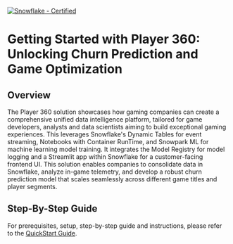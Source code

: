 
[![Snowflake - Certified](https://img.shields.io/badge/Snowflake-Certified-2ea44f?style=for-the-badge&logo=snowflake)](https://developers.snowflake.com/solutions/)
# Getting Started with Player 360: Unlocking Churn Prediction and Game Optimization

## Overview
The Player 360 solution showcases how gaming companies can create a comprehensive unified data intelligence platform, tailored for game developers, analysts and data scientists aiming to build exceptional gaming experiences. This leverages Snowflake's Dynamic Tables for event streaming, Notebooks with Container RunTime, and Snowpark ML for machine learning model training. It integrates the Model Registry for model logging and a Streamlit app within Snowflake for a customer-facing frontend UI. This solution enables companies to consolidate data in Snowflake, analyze in-game telemetry, and develop a robust churn prediction model that scales seamlessly across different game titles and player segments.

## Step-By-Step Guide
For prerequisites, setup, step-by-step guide and instructions, please refer to the [QuickStart Guide](https://quickstarts.snowflake.com/guide/getting-started-with-player-360-unlocking-churn-prediction-and-game-optimization/index.html#0).
